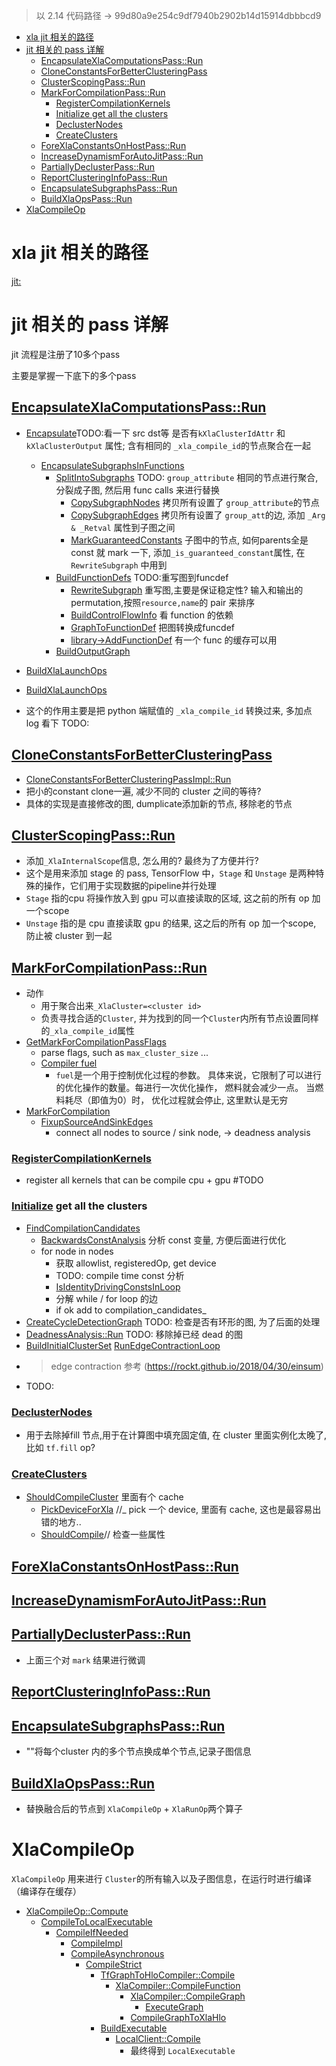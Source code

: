 > 以 2.14 代码路径 -> 99d80a9e254c9df7940b2902b14d15914dbbbcd9
- [xla jit 相关的路径](#xla-jit-相关的路径)
- [jit 相关的 pass 详解](#jit-相关的-pass-详解)
  - [EncapsulateXlaComputationsPass::Run](#encapsulatexlacomputationspassrun)
  - [CloneConstantsForBetterClusteringPass](#cloneconstantsforbetterclusteringpass)
  - [ClusterScopingPass::Run](#clusterscopingpassrun)
  - [MarkForCompilationPass::Run](#markforcompilationpassrun)
    - [RegisterCompilationKernels](#registercompilationkernels)
    - [Initialize get all the clusters](#initialize-get-all-the-clusters)
    - [DeclusterNodes](#declusternodes)
    - [CreateClusters](#createclusters)
  - [ForeXlaConstantsOnHostPass::Run](#forexlaconstantsonhostpassrun)
  - [IncreaseDynamismForAutoJitPass::Run](#increasedynamismforautojitpassrun)
  - [PartiallyDeclusterPass::Run](#partiallydeclusterpassrun)
  - [ReportClusteringInfoPass::Run](#reportclusteringinfopassrun)
  - [EncapsulateSubgraphsPass::Run](#encapsulatesubgraphspassrun)
  - [BuildXlaOpsPass::Run](#buildxlaopspassrun)
- [XlaCompileOp](#xlacompileop)

# xla jit 相关的路径

[jit:](tensorflow/compiler/jit)

<!-- [tf2xla:](tensorflow/compiler/tf2xla) -->

<!-- [xla_client](tensorflow/compiler/xla/client) -->

<!-- [xla/service](tensorflow/compiler/xla/service) -->

# jit 相关的 pass 详解
jit 流程是注册了10多个pass

主要是掌握一下底下的多个pass
## [EncapsulateXlaComputationsPass::Run](tensorflow/compiler/jit/encapsulate_xla_computations_pass.cc:380)
  - [Encapsulate](tensorflow/compiler/jit/encapsulate_xla_computations_pass.cc:197)TODO:看一下 src dst等 是否有`kXlaClusterIdAttr` 和 `kXlaClusterOutput` 属性; 含有相同的 `_xla_compile_id`的节点聚合在一起
    - [EncapsulateSubgraphsInFunctions](tensorflow/compiler/jit/encapsulate_xla_computations_pass.cc:221)
      - [SplitIntoSubgraphs](tensorflow/compiler/jit/encapsulate_subgraphs_pass.cc:1093) TODO: `group_attribute` 相同的节点进行聚合, 分裂成子图, 然后用 func calls 来进行替换
        - [CopySubgraphNodes](tensorflow/compiler/jit/encapsulate_subgraphs_pass.cc:765) 拷贝所有设置了 `group_attribute`的节点
        - [CopySubgraphEdges](tensorflow/compiler/jit/encapsulate_subgraphs_pass.cc:766)  拷贝所有设置了 `group_att`的边, 添加 `_Arg & _Retval` 属性到子图之间
        - [MarkGuaranteedConstants](tensorflow/compiler/jit/encapsulate_subgraphs_pass.cc:767)  子图中的节点, 如何parents全是 const 就 mark 一下, 添加`_is_guaranteed_constant`属性, 在 `RewriteSubgraph` 中用到
      - [BuildFunctionDefs](tensorflow/compiler/jit/encapsulate_subgraphs_pass.cc:1095) TODO:重写图到funcdef
        - [RewriteSubgraph](tensorflow/compiler/jit/encapsulate_xla_computations_pass.cc:114) 重写图,主要是保证稳定性? 输入和输出的permutation,按照`resource,name`的 pair 来排序
        - [BuildControlFlowInfo](tensorflow/compiler/jit/encapsulate_subgraphs_pass.cc:603) 看 function 的依赖
        - [GraphToFunctionDef](tensorflow/compiler/jit/encapsulate_subgraphs_pass.cc:604) 把图转换成funcdef 
        - [library->AddFunctionDef](tensorflow/compiler/jit/encapsulate_subgraphs_pass.cc:615)  有一个 func 的缓存可以用
      - [BuildOutputGraph](tensorflow/compiler/jit/encapsulate_subgraphs_pass.cc:1100)  
  - [BuildXlaLaunchOps](tensorflow/compiler/jit/encapsulate_xla_computations_pass.cc:397)
    

  - [BuildXlaLaunchOps](tensorflow/compiler/jit/encapsulate_xla_computations_pass.cc:361)
  - 这个的作用主要是把 python 端赋值的 `_xla_compile_id` 转换过来, 多加点 log 看下 TODO:

## [CloneConstantsForBetterClusteringPass](tensorflow/compiler/jit/clone_constants_for_better_clustering.h:54)
  - [CloneConstantsForBetterClusteringPassImpl::Run](tensorflow/compiler/jit/clone_constants_for_better_clustering.cc:143)
  - 把小的constant clone一遍, 减少不同的 cluster 之间的等待?
  - 具体的实现是直接修改的图, dumplicate添加新的节点, 移除老的节点

## [ClusterScopingPass::Run](tensorflow/compiler/jit/cluster_scoping_pass.cc:157)
  - 添加`_XlaInternalScope`信息, 怎么用的? 最终为了方便并行?
  - 这个是用来添加 stage 的 pass, TensorFlow 中，`Stage` 和 `Unstage` 是两种特殊的操作，它们用于实现数据的pipeline并行处理
  - `Stage` 指的cpu 将操作放入到 gpu 可以直接读取的区域, 这之前的所有 op 加一个scope
  - `Unstage` 指的是 cpu 直接读取 gpu 的结果, 这之后的所有 op 加一个scope, 防止被 cluster 到一起



## [MarkForCompilationPass::Run](tensorflow/compiler/jit/mark_for_compilation_pass.cc:1907)
  - 动作
    - 用于聚合出来`_XlaCluster=<cluster id>`
    - 负责寻找合适的`Cluster`, 并为找到的同一个`Cluster`内所有节点设置同样的`_xla_compile_id`属性
  - [GetMarkForCompilationPassFlags](tensorflow/compiler/jit/mark_for_compilation_pass.cc:1909)  
    - parse flags, such as `max_cluster_size` ...
    - [Compiler fuel](tensorflow/compiler/jit/mark_for_compilation_pass.cc:1921)
      - `fuel`是一个用于控制优化过程的参数。 具体来说，它限制了可以进行的优化操作的数量。每进行一次优化操作， 燃料就会减少一点。 当燃料耗尽（即值为0）时， 优化过程就会停止, 这里默认是无穷
  - [MarkForCompilation](tensorflow/compiler/jit/mark_for_compilation_pass.cc:1924)
    - [FixupSourceAndSinkEdges](tensorflow/compiler/jit/mark_for_compilation_pass.cc:1861)
      - connect all nodes to source / sink node, -> deadness analysis
### [RegisterCompilationKernels](tensorflow/compiler/jit/mark_for_compilation_pass.cc:1588)
- register all kernels that can be compile cpu + gpu #TODO  

### [Initialize](tensorflow/compiler/jit/mark_for_compilation_pass.cc:1594) get all the clusters
- [FindCompilationCandidates](tensorflow/compiler/jit/mark_for_compilation_pass.cc:658)
  - [BackwardsConstAnalysis](tensorflow/compiler/jit/mark_for_compilation_pass.cc:1274) 分析 const 变量, 方便后面进行优化
  - for node in nodes
    - 获取 allowlist, registeredOp, get device 
    - TODO: compile time const 分析
    - [IsIdentityDrivingConstsInLoop](tensorflow/compiler/jit/mark_for_compilation_pass.cc:1463) 
    - 分解 while / for loop 的边
    - if ok add to compilation_candidates_
- [CreateCycleDetectionGraph](tensorflow/compiler/jit/mark_for_compilation_pass.cc:666) TODO: 检查是否有环形的图, 为了后面的处理
- [DeadnessAnalysis::Run](tensorflow/compiler/jit/mark_for_compilation_pass.cc:675)  TODO: 移除掉已经 dead 的图
- [BuildInitialClusterSet](tensorflow/compiler/jit/mark_for_compilation_pass.cc:687) 
[RunEdgeContractionLoop](tensorflow/compiler/jit/mark_for_compilation_pass.cc:1601)
- > edge contraction 参考 (https://rockt.github.io/2018/04/30/einsum)        
- TODO:
### [DeclusterNodes](tensorflow/compiler/jit/mark_for_compilation_pass.cc:1602) 
- 用于去除掉fill 节点,用于在计算图中填充固定值, 在 cluster 里面实例化太晚了, 比如 `tf.fill` op?  
### [CreateClusters](tensorflow/compiler/jit/mark_for_compilation_pass.cc:1603)
- [ShouldCompileCluster](tensorflow/compiler/jit/mark_for_compilation_pass.cc:978) 里面有个 cache
  - [PickDeviceForXla](tensorflow/compiler/jit/mark_for_compilation_pass.cc:1792) //_ pick 一个 device, 里面有 cache, 这也是最容易出错的地方..
  - [ShouldCompile](tensorflow/compiler/jit/mark_for_compilation_pass.cc:1806)// 检查一些属性 






## [ForeXlaConstantsOnHostPass::Run](tensorflow/compiler/jit/force_xla_constants_on_host_pass.cc:24)
## [IncreaseDynamismForAutoJitPass::Run](tensorflow/compiler/jit/increase_dynamism_for_auto_jit_pass.cc:375)
## [PartiallyDeclusterPass::Run](tensorflow/compiler/jit/partially_decluster_pass.cc:405)
  - 上面三个对 `mark` 结果进行微调
## [ReportClusteringInfoPass::Run](tensorflow/compiler/jit/report_clustering_info_pass.cc:23)
## [EncapsulateSubgraphsPass::Run](tensorflow/compiler/jit/encapsulate_subgraphs_pass.cc:1140)
  - ""将每个cluster 内的多个节点换成单个节点,记录子图信息
## [BuildXlaOpsPass::Run](tensorflow/compiler/jit/build_xla_ops_pass.cc:571)
  - 替换融合后的节点到 `XlaCompileOp` + `XlaRunOp`两个算子


# XlaCompileOp
`XlaCompileOp` 用来进行 `Cluster`的所有输入以及子图信息，在运行时进行编译（编译存在缓存）

- [XlaCompileOp::Compute](tensorflow/compiler/jit/kernels/xla_ops.cc:783)
  - [CompileToLocalExecutable](tensorflow/compiler/jit/kernels/xla_ops.cc:381)
    - [CompileIfNeeded](tensorflow/compiler/jit/device_compiler.h:245)
      - [CompileImpl](tensorflow/compiler/jit/device_compiler.h:395)
      - [CompileAsynchronous](tensorflow/compiler/jit/device_compiler.h:350)
        - [CompileStrict](tensorflow/compiler/jit/device_compiler.h:280)
          - [TfGraphToHloCompiler::Compile](tensorflow/compiler/jit/tf_graph_to_hlo_compiler.cc:22)
            - [XlaCompiler::CompileFunction](tensorflow/compiler/tf2xla/xla_compiler.cc:801)
              - [XlaCompiler::CompileGraph](tensorflow/compiler/tf2xla/xla_compiler.cc:1430)
                - [ExecuteGraph](tensorflow/compiler/tf2xla/xla_compiler.cc:139)
              - [CompileGraphToXlaHlo](tensorflow/compiler/mlir/tf2xla/api/v0/compile_mlir_util.cc:959)
          - [BuildExecutable](#BuildExecutable) 
            - [LocalClient::Compile](tensorflow/compiler/xla/client/local_client.cc:386)
              - 最终得到 `LocalExecutable`
